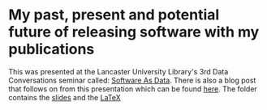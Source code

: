# My past, present and potential future of releasing software with my publications

This was presented at the Lancaster University Library's 3rd Data Conversations seminar called: [Software As Data](http://wp.lancs.ac.uk/highly-relevant/2017/10/10/3rd-data-conversation-software-as-data-summary-and-slides/). There is also a blog post that follows on from this presentation which can be found [here](http://wp.lancs.ac.uk/highly-relevant/2017/12/21/data-interview-with-andrew-moore/). The folder contains the [slides](./slides.pdf) and the [LaTeX](./LaTeX)
